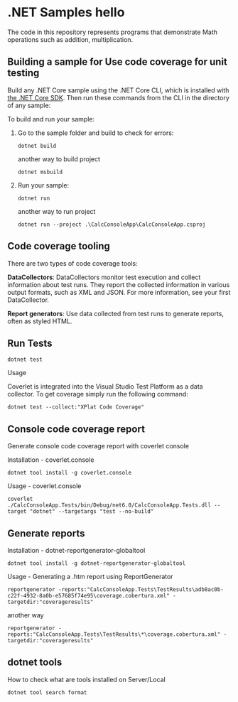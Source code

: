 # .NET Samples hello

The code in this repository represents programs that demonstrate Math operations such as addition, multiplication.


## Building a sample for Use code coverage for unit testing

Build any .NET Core sample using the .NET Core CLI, which is installed with [the .NET Core SDK](https://www.microsoft.com/net/download). Then run
these commands from the CLI in the directory of any sample:

To build and run your sample:

1. Go to the sample folder and build to check for errors:

    ```console
    dotnet build
    ```

    another way to build project 
    ```console
    dotnet msbuild
    ```

2. Run your sample:

    ```console
    dotnet run
    ```

    another way to run project 
    ```console
    dotnet run --project .\CalcConsoleApp\CalcConsoleApp.csproj
    ```


## Code coverage tooling
There are two types of code coverage tools:

**DataCollectors**: DataCollectors monitor test execution and collect information about test runs. They report the collected information in various output formats, such as XML and JSON. For more information, see your first DataCollector.

**Report generators**: Use data collected from test runs to generate reports, often as styled HTML.

## Run Tests

```console
dotnet test
```

Usage

Coverlet is integrated into the Visual Studio Test Platform as a data collector. To get coverage simply run the following command:
```console
dotnet test --collect:"XPlat Code Coverage"
```


## Console code coverage report

Generate console code coverage report with coverlet console

Installation - coverlet.console

```console
dotnet tool install -g coverlet.console
```

Usage - coverlet.console

```console
coverlet ./CalcConsoleApp.Tests/bin/Debug/net6.0/CalcConsoleApp.Tests.dll --target "dotnet" --targetargs "test --no-build"
```

## Generate reports

Installation - dotnet-reportgenerator-globaltool
```console
dotnet tool install -g dotnet-reportgenerator-globaltool
```

Usage - Generating a .htm report using ReportGenerator
 
```console
reportgenerator -reports:"CalcConsoleApp.Tests\TestResults\adb8ac0b-c22f-4932-8a0b-e57685f74e95\coverage.cobertura.xml" -targetdir:"coverageresults"
```

another way
```console
reportgenerator -reports:"CalcConsoleApp.Tests\TestResults\*\coverage.cobertura.xml" -targetdir:"coverageresults"
```

## dotnet tools 

How to check what are tools installed on Server/Local
```console
dotnet tool search format
```
